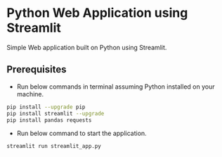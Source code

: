 # Python Web Application using Streamlit

Simple Web application built on Python using Streamlit.  

## Prerequisites

- Run below commands in terminal assuming Python installed on your machine.

```bash
pip install --upgrade pip
pip install streamlit --upgrade
pip install pandas requests
```

- Run below command to start the application.

```bash
streamlit run streamlit_app.py
```